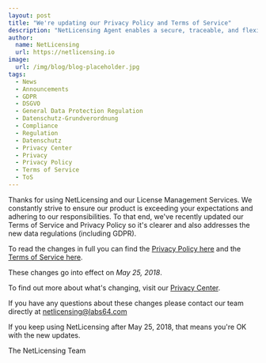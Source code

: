 ```yaml
---
layout: post
title: "We're updating our Privacy Policy and Terms of Service"
description: "NetLicensing Agent enables a secure, traceable, and flexible way of enabling offline licensing"
author:
  name: NetLicensing
  url: https://netlicensing.io
image:
  url: /img/blog/blog-placeholder.jpg
tags:
  - News
  - Announcements
  - GDPR
  - DSGVO
  - General Data Protection Regulation
  - Datenschutz-Grundverordnung
  - Compliance
  - Regulation
  - Datenschutz
  - Privacy Center
  - Privacy
  - Privacy Policy
  - Terms of Service
  - ToS
---
```


Thanks for using NetLicensing and our License Management Services. We constantly strive to ensure our product is exceeding your expectations and adhering to our responsibilities.
To that end, we've recently updated our Terms of Service and Privacy Policy so it's clearer and also addresses the new data regulations (including GDPR).

To read the changes in full you can find the [Privacy Policy here](https://www.labs64.com/legal/privacy-policy/2-5/) and the [Terms of Service here](https://www.labs64.com/legal/terms-of-service/netlicensing/2-5/).

These changes go into effect on *May 25, 2018*.

To find out more about what's changing, visit our [Privacy Center](https://netlicensing.io/wiki/privacy-center).

If you have any questions about these changes please contact our team directly at <a href='mailto:netlicensing@labs64.com'>netlicensing@labs64.com</a>

If you keep using NetLicensing after May 25, 2018, that means you're OK with the new updates.

The NetLicensing Team
